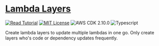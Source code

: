 # [Lambda Layers](https://apoorv.blog/lambda-layers-cdk/)

[![Read Tutorial](https://badgen.now.sh/badge/Read/Tutorial/purple)](https://apoorv.blog/lambda-layers-cdk/)
[![MIT License](https://badgen.now.sh/badge/License/MIT/blue)](https://github.com/apoorvmote/cdk-examples/blob/master/License.md)
![AWS CDK 2.10.0](https://badgen.net/badge/aws-cdk/2.10.0/yellow)
![Typescript](https://badgen.net/badge/icon/typescript?icon=typescript&label)

Create lambda layers to update multiple lambdas in one go. Only create layers who's code or dependency updates frequently.